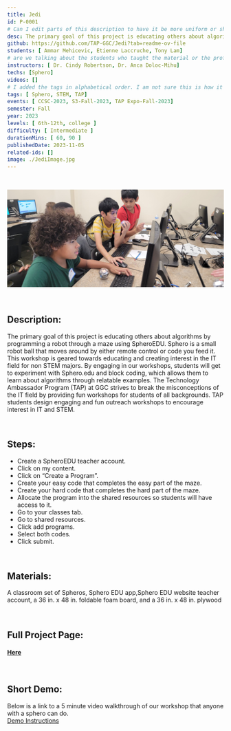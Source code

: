 ```yaml
---
title: Jedi
id: P-0001
# Can I edit parts of this description to have it be more uniform or should I just add the information in as it is from the repository?
desc: The primary goal of this project is educating others about algorithms by programming a robot through a maze using SpheroEDU. Sphero is a small robot ball that moves around by either remote control or code you feed it. This workshop is geared towards educating and creating interest in the IT field for non STEM majors. By engaging in our workshops, students will get to experiment with Sphero.edu and block coding, which allows them to learn about algorithms through relatable examples. The Technology Ambassador Program (TAP) at GGC strives to break the misconceptions of the IT field by providing fun workshops for students of all backgrounds. TAP students design engaging and fun outreach workshops to encourage interest in IT and STEM.
github: https://github.com/TAP-GGC/Jedi?tab=readme-ov-file
students: [ Ammar Mehicevic, Etienne Laccruche, Tony Lam]
# are we talking about the students who taught the material or the professors and Dr. associated with the project?
instructors: [ Dr. Cindy Robertson, Dr. Anca Doloc-Mihu]
techs: [Sphero]
videos: []
# I added the tags in alphabetical order. I am not sure this is how it should be or if we are even doing this as of right now?
tags: [ Sphero, STEM, TAP]
events: [ CCSC-2023, S3-Fall-2023, TAP Expo-Fall-2023]
semester: Fall
year: 2023
levels: [ 6th-12th, college ] 
difficulty: [ Intermediate ]
durationMins: [ 60, 90 ]
publishedDate: 2023-11-05
related-ids: []
image: ./JediImage.jpg
---
```

</br>

<div id="images">

![jediPhoto](./JediImage.jpg)

</div>

<br/>

## Description:
The primary goal of this project is educating others about algorithms by programming a robot through a maze using SpheroEDU. Sphero is a small robot ball that moves around by either remote control or code you feed it. This workshop is geared towards educating and creating interest in the IT field for non STEM majors. By engaging in our workshops, students will get to experiment with Sphero.edu and block coding, which allows them to learn about algorithms through relatable examples. The Technology Ambassador Program (TAP) at GGC strives to break the misconceptions of the IT field by providing fun workshops for students of all backgrounds. TAP students design engaging and fun outreach workshops to encourage interest in IT and STEM.

</br>

## Steps:
- Create a SpheroEDU teacher account.
- Click on my content.
- Click on “Create a Program”.
- Create your easy code that completes the easy part of the maze.
- Create your hard code that completes the hard part of the maze.
- Allocate the program into the shared resources so students will have access to it.
- Go to your classes tab.
- Go to shared resources.
- Click add programs.
- Select both codes.
- Click submit.

</br>

## Materials:
A classroom set of Spheros, Sphero EDU app,Sphero EDU website teacher account, a 36 in. x 48 in. foldable foam board, and a 36 in. x 48 in. plywood

</br>

## Full Project Page:
#### <a href="https://github.com/TAP-GGC/Jedi"> Here </a>

</br>

## Short Demo:
Below is a link to a 5 minute video walkthrough of our workshop that anyone with a sphero can do.       
<a href="https://youtu.be/W7AJaQqIAE0"> Demo Instructions </a>